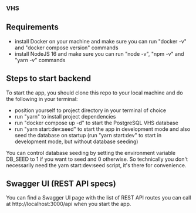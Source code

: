 ### VHS

## Requirements

- install Docker on your machine and make sure you can run "docker -v" and "docker compose version" commands
- install NodeJS 16 and make sure you can run "node -v", "npm -v" and "yarn -v" commands

## Steps to start backend

To start the app, you should clone this repo to your local machine and do the following in your terminal:

- position yourself to project directory in your terminal of choice
- run "yarn" to install project dependencies
- run "docker compose up -d" to start the PostgreSQL VHS database
- run "yarn start:dev:seed" to start the app in development mode and also seed the database on startup (run "yarn start:dev" to start in development mode, but without database seeding)

You can control database seeding by setting the environment variable DB_SEED to 1 if you want to seed and 0 otherwise. So technically you don't necessarily need the yarn start:dev:seed script, it's there for convenience.

## Swagger UI (REST API specs)

You can find a Swagger UI page with the list of REST API routes you can call at http://localhost:3000/api when you start the app.
